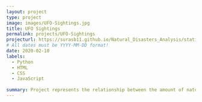 ```yaml
---
layout: project
type: project
image: images/UFO-Sightings.jpg
title: UFO Sightings
permalink: projects/UFO-Sightings
projecturl: https://surasb11.github.io/Natural_Disasters_Analysis/static/index.html
# All dates must be YYYY-MM-DD format!
date: 2020-02-10
labels:
  - Python
  - HTML
  - CSS
  - JavaScript
  
summary: Project represents the relationship between the amount of natural disasters and climate changes over the years.
---
```

